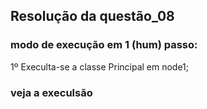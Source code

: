 ## Resolução da questão_08
### modo de execução em 1 (hum) passo:
1º Execulta-se a classe Principal em node1;<br>

### veja a execulsão
 


